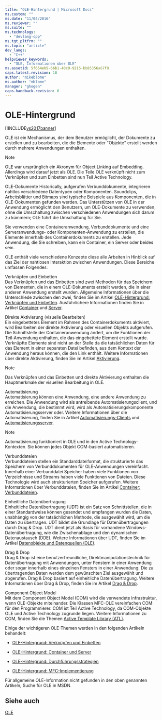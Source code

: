 ```yaml
---
title: "OLE-Hintergrund | Microsoft Docs"
ms.custom: ""
ms.date: "11/04/2016"
ms.reviewer: ""
ms.suite: ""
ms.technology: 
  - "devlang-cpp"
ms.tgt_pltfrm: ""
ms.topic: "article"
dev_langs: 
  - "C++"
helpviewer_keywords: 
  - "OLE, Informationen über OLE"
ms.assetid: 5f654eb5-66b1-40c9-9215-bb85356a67f8
caps.latest.revision: 10
author: "mikeblome"
ms.author: "mblome"
manager: "ghogen"
caps.handback.revision: 6
---
```

# OLE-Hintergrund
[!INCLUDE[vs2017banner](../assembler/inline/includes/vs2017banner.md)]

OLE ist ein Mechanismus, der dem Benutzer ermöglicht, der Dokumente zu erstellen und zu bearbeiten, die die Elemente oder "Objekte" erstellt werden durch mehrere Anwendungen enthalten.  
  
> [!NOTE]
>  OLE war ursprünglich ein Akronym für Object Linking auf Embedding.  Allerdings wird darauf jetzt als OLE.  Die Teile OLE verknüpft nicht zum Verknüpfen und zum Einbetten sind nun Teil Active Technology.  
  
 OLE\-Dokumente Historically, aufgerufen Verbunddokumente, integrieren nahtlos verschiedene Datentypen oder Komponenten.  Soundclips, Arbeitsblätter und Bitmaps sind typische Beispiele aus Komponenten, die in OLE\-Dokumenten gefunden werden.  Das Unterstützen von OLE in der Anwendung ermöglicht den Benutzern, um OLE\-Dokumente zu verwenden, ohne die Umschaltung zwischen verschiedenen Anwendungen sich darum zu kümmern; OLE führt die Umschaltung für Sie.  
  
 Sie verwenden eine Containeranwendung, Verbunddokumente und eine Serveranwendungs\- oder Komponenten\-Anwendung zu erstellen, die Elemente innerhalb des Containerdokuments zu erstellen.  Jede Anwendung, die Sie schreiben, kann ein Container, ein Server oder beides sein.  
  
 OLE enthält viele verschiedene Konzepte diese alle Arbeiten in Hinblick auf das Ziel der nahtlosen Interaktion zwischen Anwendungen.  Diese Bereiche umfassen Folgendes:  
  
 Verknüpfen und Einbetten  
 Das Verknüpfen und das Einbetten sind zwei Methoden für das Speichern von Elementen, die in einem OLE\-Dokuments erstellt werden, die in einer anderen Anwendung erstellt wurden.  Allgemeine Informationen über die Unterschiede zwischen den zwei, finden Sie im Artikel [OLE\-Hintergrund: Verknüpfen und Einbetten](../mfc/ole-background-linking-and-embedding.md).  Ausführlichere Informationen finden Sie in Artikel [Container](../mfc/containers.md) und [Server](../mfc/servers.md).  
  
 Direkte Aktivierung \(visuelle Bearbeiten\)  
 Ein eingebettetes Element im Rahmen des Containerdokuments aktiviert, wird Bearbeiten der direkte Aktivierung oder visuellen Objekts aufgerufen.  Die Schnittstelle der Containeranwendung ändert, um die Funktionen der Teil\-Anwendung enthalten, die das eingebettete Element erstellt wurde.  Verknüpfte Elemente sind nicht an der Stelle da die tatsächlichen Daten für das Element in einer separaten Datei befinden, aus dem Kontext der Anwendung heraus können, die den Link enthält.  Weitere Informationen über direkte Aktivierung, finden Sie im Artikel [Aktivierung](../mfc/activation-cpp.md).  
  
> [!NOTE]
>  Das Verknüpfen und das Einbetten und direkte Aktivierung enthalten die Hauptmerkmale der visuellen Bearbeitung in OLE.  
  
 Automatisierung  
 Automatisierung können eine Anwendung, eine andere Anwendung zu erreichen.  Die Anwendung wird als antreibende Automatisierungsclient, und die Anwendung, die bestimmt wird, wird als Automatisierungskomponente Automatisierungsserver oder.  Weitere Informationen über die Automatisierung, finden Sie in Artikel [Automatisierungs\-Clients](../mfc/automation-clients.md) und [Automatisierungsserver](../mfc/automation-servers.md).  
  
> [!NOTE]
>  Automatisierung funktioniert in OLE und in den Active Technology\-Kontexten.  Sie können jedes Objekt COM\-basiert automatisieren.  
  
 Verbunddateien  
 Verbunddateien stellen ein Standarddateiformat, die strukturierte das Speichern von Verbunddokumenten für OLE\-Anwendungen vereinfacht.  Innerhalb einer Verbunddatei Speicher haben viele Funktionen von Verzeichnisse und Streams haben viele Funktionen von Dateien.  Diese Technologie wird auch strukturierten Speicher aufgerufen.  Weitere Informationen über Verbunddateien, finden Sie im Artikel [Container: Verbunddateien](../mfc/containers-compound-files.md).  
  
 Einheitliche Datenübertragung  
 Einheitliche Datenübertragung \(UDT\) ist ein Satz von Schnittstellen, die in einer Standardweise können gesendet und empfangen wurden die Daten, unabhängig von der tatsächlichen Methode, die ausgewählt wird, um die Daten zu übertragen.  UDT bildet die Grundlage für Datenübertragungen durch Drag & Drop.  UDT dient jetzt als Basis für vorhandene Windows\-Datenübertragung, wie die Zwischenablage und den dynamischen Datenaustausch \(DDE\).  Weitere Informationen über UDT, finden Sie im Artikel [Datenobjekte und Datenquellen \(OLE\)](../mfc/data-objects-and-data-sources-ole.md).  
  
 Drag & Drop  
 Drag & Drop ist eine benutzerfreundliche, Direktmanipulationstechnik für Datenübertragung mit Anwendungen, unter Fenstern in einer Anwendung oder sogar innerhalb eines einzelnen Fensters in einer Anwendung.  Die zu übertragenden Daten werden dem gewünschten Ziel ausgewählt und abgerufen.  Drag & Drop basiert auf einheitliche Datenübertragung.  Weitere Informationen über Drag & Drop, finden Sie im Artikel [Drag & Drop](../mfc/drag-and-drop-ole.md).  
  
 Component Object Model  
 Mit dem Component Object Model \(COM\) wird die verwendete Infrastruktur, wenn OLE\-Objekte miteinander.  Die Klassen MFC\-OLE vereinfachen COM für den Programmierer.  COM ist Teil Active Technology, da COM\-Objekte OLE und Active Technology zugrunde liegen.  Weitere Informationen zu COM, finden Sie die Themen [Active Template Library \(ATL\)](../atl/active-template-library-atl-concepts.md).  
  
 Einige der wichtigeren OLE\-Themen werden in den folgenden Artikeln behandelt:  
  
-   [OLE\-Hintergrund: Verknüpfen und Einbetten](../mfc/ole-background-linking-and-embedding.md)  
  
-   [OLE\-Hintergrund: Container und Server](../mfc/ole-background-containers-and-servers.md)  
  
-   [OLE\-Hintergrund: Durchführungsstrategien](../mfc/ole-background-implementation-strategies.md)  
  
-   [OLE\-Hintergrund: MFC\-Implementierung](../mfc/ole-background-mfc-implementation.md)  
  
 Für allgemeine OLE\-Information nicht gefunden in den oben genannten Artikeln, Suche für OLE in MSDN.  
  
## Siehe auch  
 [OLE](../mfc/ole-in-mfc.md)
